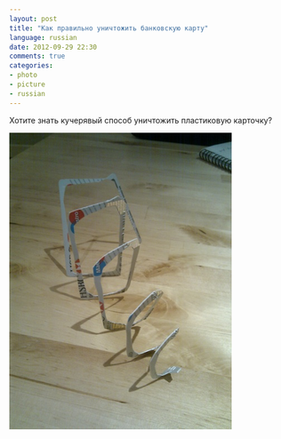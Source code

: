 ```yaml
---
layout: post
title: "Как правильно уничтожить банковскую карту"
language: russian
date: 2012-09-29 22:30
comments: true
categories: 
- photo
- picture
- russian
---
```

Хотите знать кучерявый способ уничтожить пластиковую карточку?

![](/images/blog/how-to-destroy-banking-card.jpg)
